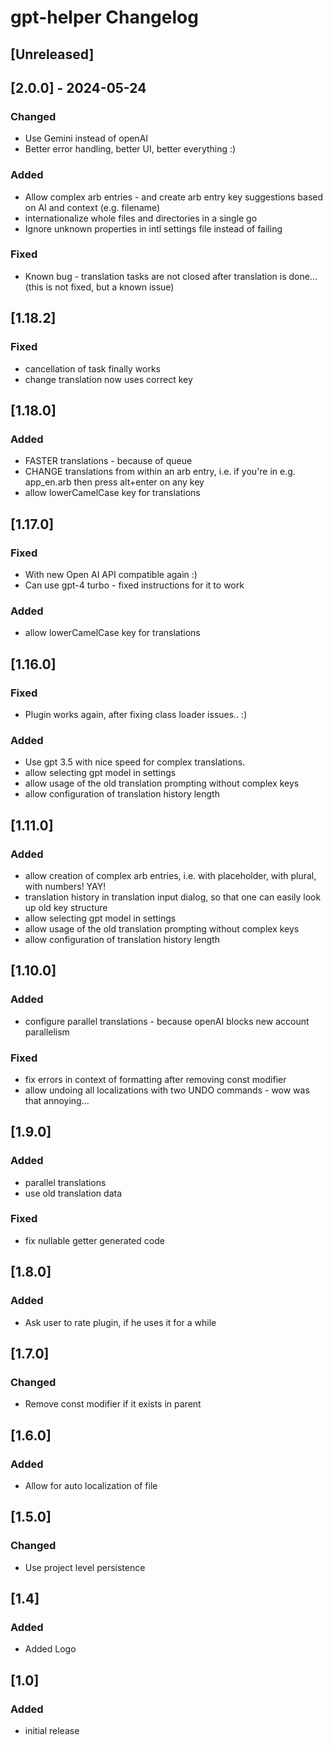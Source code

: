 <!-- Keep a Changelog guide -> https://keepachangelog.com -->

# gpt-helper Changelog

## [Unreleased]

## [2.0.0] - 2024-05-24
### Changed
- Use Gemini instead of openAI
- Better error handling, better UI, better everything :)

### Added
- Allow complex arb entries - and create arb entry key suggestions based on AI and context (e.g. filename)
- internationalize whole files and directories in a single go
- Ignore unknown properties in intl settings file instead of failing

### Fixed
- Known bug - translation tasks are not closed after translation is done... (this is not fixed, but a known issue)

## [1.18.2]
### Fixed
- cancellation of task finally works
- change translation now uses correct key

## [1.18.0]
### Added
- FASTER translations - because of queue
- CHANGE translations from within an arb entry, i.e. if you're in e.g. app_en.arb then press alt+enter on any key
- allow lowerCamelCase key for translations

## [1.17.0]
### Fixed
- With new Open AI API compatible again :)
- Can use gpt-4 turbo - fixed instructions for it to work

### Added
- allow lowerCamelCase key for translations

## [1.16.0]
### Fixed
- Plugin works again, after fixing class loader issues.. :)

### Added
- Use gpt 3.5 with nice speed for complex translations.
- allow selecting gpt model in settings
- allow usage of the old translation prompting without complex keys
- allow configuration of translation history length

## [1.11.0]
### Added
- allow creation of complex arb entries, i.e. with placeholder, with plural, with numbers! YAY!
- translation history in translation input dialog, so that one can easily look up old key structure
- allow selecting gpt model in settings
- allow usage of the old translation prompting without complex keys
- allow configuration of translation history length

## [1.10.0]
### Added
- configure parallel translations - because openAI blocks new account parallelism

### Fixed
- fix errors in context of formatting after removing const modifier
- allow undoing all localizations with two UNDO commands - wow was that annoying...

## [1.9.0]
### Added
- parallel translations
- use old translation data

### Fixed
- fix nullable getter generated code

## [1.8.0]
### Added
- Ask user to rate plugin, if he uses it for a while

## [1.7.0]
### Changed
- Remove const modifier if it exists in parent

## [1.6.0]
### Added
- Allow for auto localization of file

## [1.5.0]
### Changed
- Use project level persistence

## [1.4]
### Added
- Added Logo

## [1.0]
### Added
- initial release
